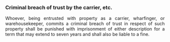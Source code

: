 ### Criminal breach of trust by the carrier, etc.
<div style="text-align: justify">

Whoever, being entrusted with property as a carrier, wharfinger, or warehousekeeper, commits a criminal breach of trust in respect of such property shall be punished with imprisonment of either description for a term that may extend to seven years and shall also be liable to a fine.

</div>
